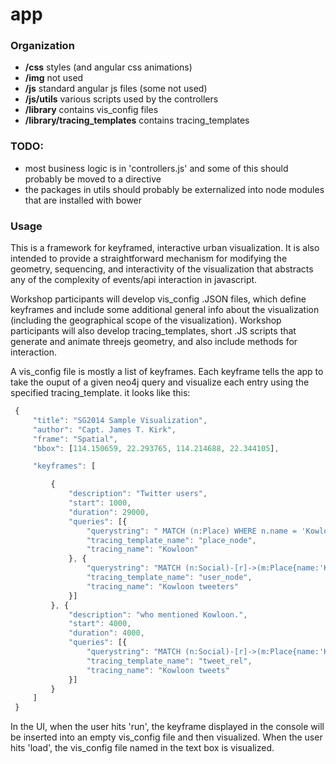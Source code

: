 app
================

### Organization

- **/css** styles (and angular css animations)                                        
- **/img** not used
- **/js** standard angular js files (some not used)
- **/js/utils** various scripts used by the controllers
- **/library** contains vis_config files
- **/library/tracing_templates** contains tracing_templates

### TODO: 

- most business logic is in 'controllers.js' and some of this should probably be moved to a directive
- the packages in utils should probably be externalized into node modules that are installed with bower

### Usage

This is a framework for keyframed, interactive urban visualization. It is also intended to provide a straightforward mechanism for modifying the geometry, sequencing, and interactivity of the visualization that abstracts any of the complexity of events/api interaction in javascript.

Workshop participants will develop vis_config .JSON files, which define keyframes and include some additional general info about the visualization (including the geographical scope of the visualization).
Workshop participants will also develop tracing_templates, short .JS scripts that generate and animate threejs geometry, and also include methods for interaction.

A vis_config file is mostly a list of keyframes. Each keyframe tells the app to take the ouput of a given neo4j query and visualize each entry using the specified tracing_template.
 it looks like this:

```javascript
 {
     "title": "SG2014 Sample Visualization",
     "author": "Capt. James T. Kirk",
     "frame": "Spatial",
     "bbox": [114.150659, 22.293765, 114.214688, 22.344105],

     "keyframes": [

         {
             "description": "Twitter users",
             "start": 1000,
             "duration": 29000,
             "queries": [{
                 "querystring": " MATCH (n:Place) WHERE n.name = 'Kowloon' return n",
                 "tracing_template_name": "place_node",
                 "tracing_name": "Kowloon"
             }, {
                 "querystring": "MATCH (n:Social)-[r]->(m:Place{name:'Kowloon'}) return n as nodes",
                 "tracing_template_name": "user_node",
                 "tracing_name": "Kowloon tweeters"
             }]
         }, {
             "description": "who mentioned Kowloon.",
             "start": 4000,
             "duration": 4000,
             "queries": [{
                 "querystring": "MATCH (n:Social)-[r]->(m:Place{name:'Kowloon'}) return r as rels",
                 "tracing_template_name": "tweet_rel",
                 "tracing_name": "Kowloon tweets"
             }]
         }
     ]
 }
```
In the UI, when the user hits 'run', the keyframe displayed in the console will be inserted into an empty vis_config file and then visualized. When the user hits 'load', the vis_config file named in the text box is visualized.
